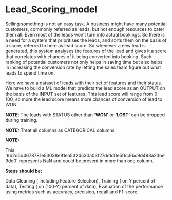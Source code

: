 # Lead_Scoring_model

Selling something is not an easy task. A business might have many potential customers, commonly referred as leads, but not enough resources to cater them all. Even most of the leads won’t turn into actual bookings. So there is a need for a system that prioritises the leads, and sorts them on the basis of a score, referred to here as lead score. So whenever a new lead is generated, this system analyses the features of the lead and gives it a score that correlates with chances of it being converted into booking. Such ranking of potential customers not only helps in saving time but also helps in increasing the conversion rate by letting the sales team figure out what leads to spend time on.

Here we have a dataset of leads with their set of features and their status. We have to build a ML model that predicts the lead score as an OUTPUT on the basis of the INPUT set of features. This lead score will range from 0-100, so more the lead score means more chances of conversion of lead to WON.

**NOTE**: The leads with STATUS other than **‘WON’** or **‘LOST’** can be dropped during training.

**NOTE:** Treat all columns as CATEGORICAL columns

**NOTE:**

This '9b2d5b4678781e53038e91ea5324530a03f27dc1d0e5f6c9bc9d493a23be9de0' represents NaN and could be present in more than one column.

**Steps should be:**

Data Cleaning ( including Feature Selection),
Training ( on Y percent of data),
Testing ( on (100-Y) percent of data),
Evaluation of the performance using metrics such as accuracy, precision, recall and F1-score.
